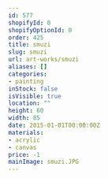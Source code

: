 ```yaml
---
id: 577
shopifyId: 0
shopifyOptionId: 0
order: 425
title: smuzi
slug: smuzi
url: art-works/smuzi
aliases: []
categories:
- painting
inStock: false
isVisible: true
location: ""
height: 60
width: 85
date: 2015-01-01T00:00:00Z
materials:
- acrylic
- canvas
price: -1
mainImage: smuzi.JPG
---
```

